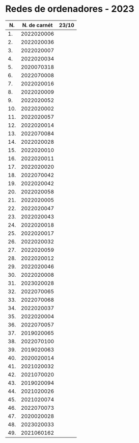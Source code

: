 # Redes de ordenadores - 2023

|N.|N. de carnét|23/10|
|--|----------|-----|
|1.|2022020006||
|2.|2022020036||
|3.|2022020007||
|4.|2022020034||
|5.|2020070318||
|6.|2022070008||
|7.|2022020016||
|8.|2022020009||
|9.|2022020052||
|10.|2022020002||
|11.|2022020057||
|12.|2022020014||
|13.|2022070084||
|14.|2022020028||
|15.|2022020010||
|16.|2022020011||
|17.|2022020020||
|18.|2022070042||
|19.|2022020042||
|20.|2022020058||
|21.|2022020005||
|22.|2022020047||
|23.|2022020043||
|24.|2022020018||
|25.|2022020017||
|26.|2022020032||
|27.|2022020059||
|28.|2022020012||
|29.|2022020046||
|30.|2022020008||
|31.|2023020028||
|32.|2022070065||
|33.|2022070068||
|34.|2022020037||
|35.|2022020004||
|36.|2022070057||
|37.|2019020065||
|38.|2022070100||
|39.|2019020063||
|40.|2020020014||
|41.|2021020032||
|42.|2021070020||
|43.|2019020094||
|44.|2021020026||
|45.|2021020074||
|46.|2022070073||
|47.|2020020028||
|48.|2023020033||
|49.|2021060162||
